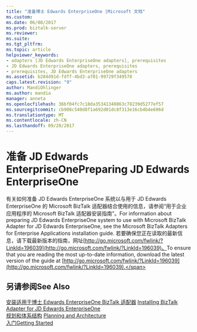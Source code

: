 ```yaml
---
title: "准备博士 Edwards EnterpriseOne |Microsoft 文档"
ms.custom: 
ms.date: 06/08/2017
ms.prod: biztalk-server
ms.reviewer: 
ms.suite: 
ms.tgt_pltfrm: 
ms.topic: article
helpviewer_keywords:
- adapters [JD Edwards EnterpriseOne adapters], prerequisites
- JD Edwards EnterpriseOne adapters, prerequisites
- prerequisites, JD Edwards EnterpriseOne adapters
ms.assetid: b284d91d-fdff-4bd3-a701-99729f349578
caps.latest.revision: "9"
author: MandiOhlinger
ms.author: mandia
manager: anneta
ms.openlocfilehash: 36bf04fc7c18da35341340863c78239d5277ef57
ms.sourcegitcommit: cb908c540d8f1a692d01dc8f313e16cb4b4e696d
ms.translationtype: MT
ms.contentlocale: zh-CN
ms.lasthandoff: 09/20/2017
---
```

# <a name="preparing-jd-edwards-enterpriseone"></a><span data-ttu-id="04d9d-102">准备 JD Edwards EnterpriseOne</span><span class="sxs-lookup"><span data-stu-id="04d9d-102">Preparing JD Edwards EnterpriseOne</span></span>
<span data-ttu-id="04d9d-103">有关如何准备 JD Edwards EnterpriseOne 系统以与用于 JD Edwards EnterpriseOne 的 Microsoft BizTalk 适配器结合使用的信息，请参阅“用于企业应用程序的 Microsoft BizTalk 适配器安装指南”。</span><span class="sxs-lookup"><span data-stu-id="04d9d-103">For information about preparing JD Edwards EnterpriseOne system to use with Microsoft BizTalk Adapter for JD Edwards EnterpriseOne, see the Microsoft BizTalk Adapters for Enterprise Applications installation guide.</span></span> <span data-ttu-id="04d9d-104">若要确保您正在读取的最新信息，请下载最新版本的指南，网址[http://go.microsoft.com/fwlink/?LinkId=196039](http://go.microsoft.com/fwlink/?LinkId=196039)。</span><span class="sxs-lookup"><span data-stu-id="04d9d-104">To ensure that you are reading the most up-to-date information, download the latest version of the guide at [http://go.microsoft.com/fwlink/?LinkId=196039](http://go.microsoft.com/fwlink/?LinkId=196039).</span></span>  
  
## <a name="see-also"></a><span data-ttu-id="04d9d-105">另请参阅</span><span class="sxs-lookup"><span data-stu-id="04d9d-105">See Also</span></span>  
 <span data-ttu-id="04d9d-106">[安装适用于博士 Edwards EnterpriseOne BizTalk 适配器](../core/installing-biztalk-adapter-for-jd-edwards-enterpriseone.md) </span><span class="sxs-lookup"><span data-stu-id="04d9d-106">[Installing BizTalk Adapter for JD Edwards EnterpriseOne](../core/installing-biztalk-adapter-for-jd-edwards-enterpriseone.md) </span></span>  
 <span data-ttu-id="04d9d-107">[规划和体系结构](../core/planning-and-architecture8.md) </span><span class="sxs-lookup"><span data-stu-id="04d9d-107">[Planning and Architecture](../core/planning-and-architecture8.md) </span></span>  
 [<span data-ttu-id="04d9d-108">入门</span><span class="sxs-lookup"><span data-stu-id="04d9d-108">Getting Started</span></span>](../core/getting-started-with-biztalk-adapter-for-jd-edwards-enterpriseone.md)